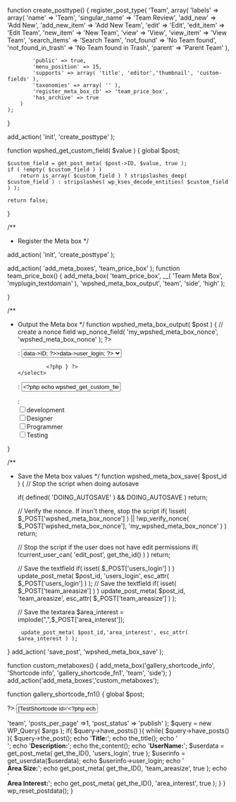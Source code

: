 function create_posttype() {
    register_post_type( 'Team',
        array(
            'labels' => array(
                'name' => 'Team',
                'singular_name' => 'Team Review',
                'add_new' => 'Add New',
                'add_new_item' => 'Add New Team',
                'edit' => 'Edit',
                'edit_item' => 'Edit Team',
                'new_item' => 'New Team',
                'view' => 'View',
                'view_item' => 'View Team',
                'search_items' => 'Search Team',
                'not_found' => 'No Team found',
                'not_found_in_trash' => 'No Team found in Trash',
                'parent' => 'Parent Team'
            ),
 
            'public' => true,
            'menu_position' => 15,
            'supports' => array( 'title', 'editor','thumbnail', 'custom-fields' ),
            'taxonomies' => array( '' ),
			'register_meta_box_cb' => 'team_price_box',
            'has_archive' => true
        )
    );
}

add_action( 'init', 'create_posttype' );


function wpshed_get_custom_field( $value ) {
	global $post;

    $custom_field = get_post_meta( $post->ID, $value, true );
    if ( !empty( $custom_field ) )
	    return is_array( $custom_field ) ? stripslashes_deep( $custom_field ) : stripslashes( wp_kses_decode_entities( $custom_field ) );

    return false;
}


/**
 * Register the Meta box
 */
 

add_action( 'init', 'create_posttype' );


add_action( 'add_meta_boxes', 'team_price_box' );
function team_price_box() {
    add_meta_box( 
        'team_price_box',
        __( 'Team Meta Box', 'myplugin_textdomain' ),
        'wpshed_meta_box_output',
        'team',
        'side',
        'high'
    );
	
}


/**
 * Output the Meta box
 */
function wpshed_meta_box_output( $post ) {
	// create a nonce field
	wp_nonce_field( 'my_wpshed_meta_box_nonce', 'wpshed_meta_box_nonce' ); ?>
	
    <p>
      <label for="users_login"><?php _e( 'UserName:', 'wpshed' ); ?>:</label>
        <select name="users_login" id="users_login" value="<?php echo wpshed_get_custom_field( 'users_login' ); ?>" />
              <?php
               $users = get_users();
               foreach($users as $user) { ?>
            <option value=<?php echo $user->data->ID; ?>><?php echo $user->data->user_login; ?></option>
        
      			<?php } ?>
       </select>
   
    </p>
	<p>
		<label for="team_areasize"><?php _e( 'Area Size', 'wpshed' ); ?>:</label>
		<input type="text" name="team_areasize" id="team_areasize" value="<?php echo wpshed_get_custom_field( 'team_areasize' ); ?>" size="25" />
    </p>
	
	<p>
		<label for="area_interest"><?php _e( 'Area Interest', 'wpshed' ); ?>:</label><br />
        <input type="checkbox" name="area_interest[]"  id="area_interest" value="development" />development<br/>
        <input type="checkbox" name="area_interest[]" id="area_interest" value="Designer" />Designer<br/>
        <input type="checkbox" name="area_interest[]" id="area_interest" value="Programmer" />Programmer<br/>
        <input type="checkbox" name="area_interest[]" id="area_interest" value="Testing" />Testing<br/>
    
    </p>
    
	<?php
}


/**
 * Save the Meta box values
 */
function wpshed_meta_box_save( $post_id ) {
	// Stop the script when doing autosave
	
	
	
	if( defined( 'DOING_AUTOSAVE' ) && DOING_AUTOSAVE ) return;

	// Verify the nonce. If insn't there, stop the script
	if( !isset( $_POST['wpshed_meta_box_nonce'] ) || !wp_verify_nonce( $_POST['wpshed_meta_box_nonce'], 'my_wpshed_meta_box_nonce' ) ) return;

	// Stop the script if the user does not have edit permissions
	if( !current_user_can( 'edit_post', get_the_id() ) ) return;

	// Save the textfield
		if( isset( $_POST['users_login'] ) )
			update_post_meta( $post_id, 'users_login', esc_attr( $_POST['users_login'] ) );
    // Save the textfield
	if( isset( $_POST['team_areasize'] ) )
		update_post_meta( $post_id, 'team_areasize', esc_attr( $_POST['team_areasize'] ) );
    	
	// Save the textarea
	$area_interest = implode(",",$_POST['area_interest']);
	
		update_post_meta( $post_id,'area_interest', esc_attr( $area_interest ) );	
}
add_action( 'save_post', 'wpshed_meta_box_save' );


function custom_metaboxes() {
	    add_meta_box('gallery_shortcode_info', 'Shortcode info', 'gallery_shortcode_fn1', 'team', 'side');
}
add_action('add_meta_boxes','custom_metaboxes');

function gallery_shortcode_fn1()
{
	global $post;
	
?>
	<input type="text" name="shrtcode" value="[TestShortcode id='<?php echo $post->ID; ?>']" readonly="readonly"/>
    
<?php 
		
}



    add_shortcode( 'TestShortcode', 'display_custom_post_type' );

    function display_custom_post_type(){
        $args = array(
            'post_type' => 'team',
			'posts_per_page' =>1,
            'post_status' => 'publish'
			
        );

        
        $query = new WP_Query( $args );
        if( $query->have_posts() ){
           
            while( $query->have_posts() ){
                $query->the_post();
                 echo '<span><b>Title:</b></span>'; 
				 echo the_title(); 
				 echo '</br/>';
				 echo '<span><b>Description:</b></span>'; 
				 echo the_content();
				 echo '<b>UserName:</b>';
				 $userdata = get_post_meta( get_the_ID(), 'users_login', true );
				 $userinfo = get_userdata($userdata);
				 echo $userinfo->user_login;
				 echo '<br><b>Area Size:</b>';
				 echo get_post_meta( get_the_ID(), 'team_areasize', true );
				 echo '<br><b>Area Interest:</b>';
				 echo get_post_meta( get_the_ID(), 'area_interest', true );
            }
           
        }
        wp_reset_postdata();
      }


